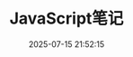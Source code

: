 ---
category:
- Web 开发
- 前端基础
date: 2025-07-15 21:52:15
hide: true
tags:
- JavaScript
- 前端
- web
- 笔记
title: JavaScript笔记
---